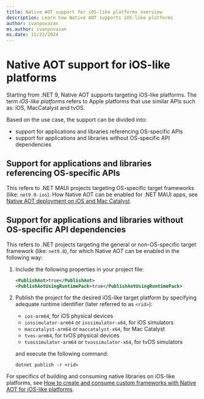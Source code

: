 ```yaml
---
title: Native AOT support for iOS-like platforms overview
description: Learn how Native AOT supports iOS-like platforms
author: ivanpovazan
ms.author: ivanpovazan
ms.date: 11/21/2024
---
```


# Native AOT support for iOS-like platforms

Starting from .NET 9, Native AOT supports targeting iOS-like platforms. The term *iOS-like platforms* refers to Apple platforms that use similar APIs such as: iOS, MacCatalyst and tvOS.

Based on the use case, the support can be divided into:

- support for applications and libraries referencing OS-specific APIs
- support for applications and libraries without OS-specific API dependencies

## Support for applications and libraries referencing OS-specific APIs

This refers to .NET MAUI projects targeting OS-specific target frameworks (like: `net9.0-ios`).
How Native AOT can be enabled for .NET MAUI apps, see [Native AOT deployment on iOS and Mac Catalyst](/dotnet/maui/deployment/nativeaot).

## Support for applications and libraries without OS-specific API dependencies

This refers to .NET projects targeting the general or non-OS-specific target framework (like: `net9.0`), for which Native AOT can be enabled in the following way:

1. Include the following properties in your project file:

    ```xml
    <PublishAot>true</PublishAot>
    <PublishAotUsingRuntimePack>true</PublishAotUsingRuntimePack>
    ```

2. Publish the project for the desired iOS-like target platform by specifying adequate runtime identifier (later referred to as `<rid>`):

    - `ios-arm64`, for iOS physical devices
    - `iossimulator-arm64` or `iossimulator-x64`, for iOS simulators
    - `maccatalyst-arm64` or `maccatalyst-x64`, for Mac Catalyst
    - `tvos-arm64`, for tvOS physical devices
    - `tvossimulator-arm64` or `tvossimulator-x64`, for tvOS simulators

    and execute the following command:

    ```
    dotnet publish -r <rid>
    ```

For specifics of building and consuming native libraries on iOS-like platforms, see [How to create and consume custom frameworks with Native AOT for iOS-like platforms](./creating-and-consuming-custom-frameworks.md).

